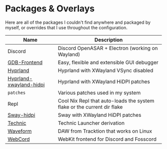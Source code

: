 # Packages & Overlays

Here are all of the packages I couldn't find anywhere and packaged by myself,
or overrides that I use throughout the configuration.

Name | Description
---- | -----------
Discord | Discord OpenASAR + Electron (working on Wayland)
[GDB-Frontend](https://github.com/rohanrhu/gdb-frontend) | Easy, flexible and extensible GUI debugger
[Hyprland](https://github.com/hyprwm/Hyprland) | Hyprland with XWayland VSync disabled
[Hyprland-xwayland-hidpi](https://github.com/hyprwm/Hyprland) | Hyprland with XWayland HiDPI patches
`patches` | Various patches used in my system
Repl      | Cool Nix Repl that auto-loads the system flake or the current dir flake
[Sway-hidpi](https://github.com/swaywm/sway) | Sway with XWayland HiDPI patches
[Technic](https://www.technicpack.net) | Technic Launcher derivation
[Waveform](https://www.tracktion.com/welcome/waveform-free) | DAW from Tracktion that works on Linux
[WebCord](https://github.com/SpacingBat3/WebCord) | WebKit frontend for Discord and Fosscord
